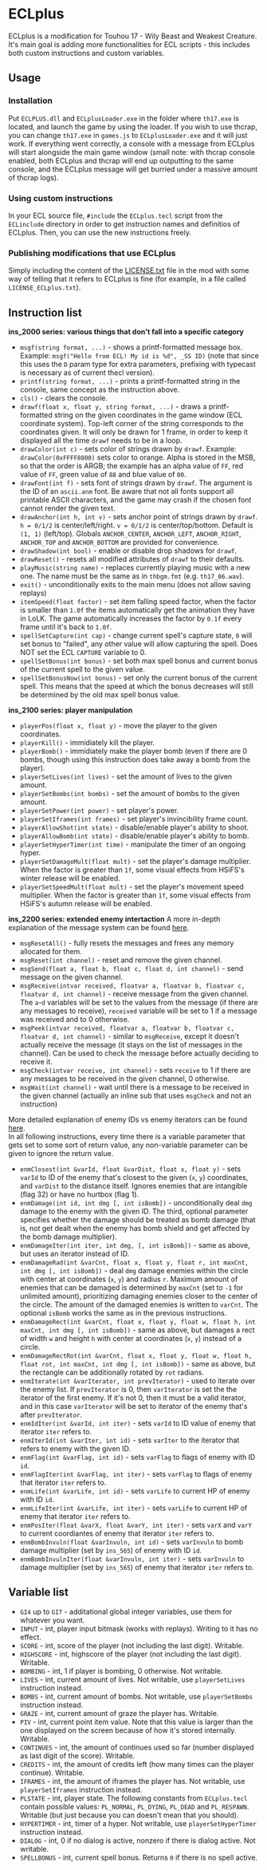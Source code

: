 # ECLplus
ECLplus is a modification for Touhou 17 - Wily Beast and Weakest Creature. It's main goal is adding more functionalities for ECL scripts - this includes both custom instructions and custom variables.

## Usage
### Installation
Put `ECLPLUS.dll` and `ECLplusLoader.exe` in the folder where `th17.exe` is located, and launch the game by using the loader. If you wish to use thcrap, you can change `th17.exe` in `games.js` to `ECLplusLoader.exe` and it will just work. If everything went correctly, a console with a message from ECLplus will start alongside the main game window (small note: with thcrap console enabled, both ECLplus and thcrap will end up outputting to the same console, and the ECLplus message will get burried under a massive amount of thcrap logs).

### Using custom instructions
In your ECL source file, `#include` the `ECLplus.tecl` script from the `ECLinclude` directory in order to get instruction names and definitios of ECLplus. Then, you can use the new instructions freely.

### Publishing modifications that use ECLplus
Simply including the content of the [LICENSE.txt](LICENSE.txt) file in the mod with some way of telling that it refers to ECLplus is fine (for example, in a file called `LICENSE_ECLplus.txt`).

## Instruction list
**ins_2000 series: various things that don't fall into a specific category**
- `msgf(string format, ...)` - shows a printf-formatted message box. Example: `msgf("Hello from ECL! My id is %d", _SS ID)` (note that since this uses the `D` param type for extra parameters, prefixing with typecast is necessary as of current thecl version).  
- `printf(string format, ...)` - prints a printf-formatted string in the console, same concept as the instruction above.
- `cls()` - clears the console.
- `drawf(float x, float y, string format, ...)` - draws a printf-formatted string on the given coordinates in the game window (ECL coordinate system). Top-left corner of the string corresponds to the coordinates given. It will only be drawn for 1 frame, in order to keep it displayed all the time `drawf` needs to be in a loop.
- `drawColor(int c)` - sets color of strings drawn by `drawf`. Example: `drawColor(0xFFFF8800)` sets color to orange. Alpha is stored in the MSB, so that the order is ARGB; the example has an alpha value of `FF`, red value of `FF`, green value of `88` and blue value of `00`.
- `drawFont(int f)` - sets font of strings drawn by `drawf`.  The argument is the ID of an `ascii.anm` font.  Be aware that not all fonts support all printable ASCII characters, and the game may crash if the chosen font cannot render the given text.
- `drawAnchor(int h, int v)` - sets anchor point of strings drawn by `drawf`.  `h = 0/1/2` is center/left/right.  `v = 0/1/2` is center/top/bottom.  Default is `(1, 1)` (left/top). Globals `ANCHOR_CENTER`, `ANCHOR_LEFT`, `ANCHOR_RIGHT`, `ANCHOR_TOP` and `ANCHOR_BOTTOM` are provided for convenience.
- `drawShadow(int bool)` - enable or disable drop shadows for `drawf`.
- `drawReset()` - resets all modified attributes of `drawf` to their defaults.
- `playMusic(string name)` - replaces currently playing music with a new one. The name must be the same as in `thbgm.fmt` (e.g. `th17_06.wav`).
- `exit()` - unconditionally exits to the main menu (does not allow saving replays)
- `itemSpeed(float factor)` - set item falling speed factor, when the factor is smaller than `1.0f` the items automatically get the animation they have in LoLK. The game automatically increases the factor by `0.1f` every frame until it's back to `1.0f`.
- `spellSetCapture(int cap)` - change current spell's capture state, `0` will set bonus to "failed", any other value will allow capturing the spell. Does NOT set the ECL `CAPTURE` variable to 0.
- `spellSetBonus(int bonus)` - set both max spell bonus and current bonus of the current spell to the given value.
- `spellSetBonusNow(int bonus)` - set only the current bonus of the current spell. This means that the speed at which the bonus decreases will still be determined by the old max spell bonus value.

**ins_2100 series: player manipulation**  
- `playerPos(float x, float y)` - move the player to the given coordinates.
- `playerKill()` - immidiately kill the player.
- `playerBomb()` - immidiately make the player bomb (even if there are 0 bombs, though using this instruction does take away a bomb from the player).
- `playerSetLives(int lives)` - set the amount of lives to the given amount.
- `playerSetBombs(int bombs)` - set the amount of bombs to the given amount.
- `playerSetPower(int power)` - set player's power.
- `playerSetIframes(int frames)` - set player's invincibility frame count.
- `playerAllowShot(int state)` - disable/enable player's ability to shoot.
- `playerAllowBomb(int state)` - disable/enable player's ability to bomb.
- `playerSetHyperTimer(int time)` - manipulate the timer of an ongoing hyper.
- `playerSetDamageMult(float mult)` - set the player's damage multiplier.  When the factor is greater than `1f`, some visual effects from HSiFS's winter release will be enabled.
- `playerSetSpeedMult(float mult)` - set the player's movement speed multiplier.  When the factor is greater than `1f`, some visual effects from HSiFS's autumn release will be enabled.

**ins_2200 series: extended enemy intertaction**
A more in-depth explanation of the message system can be found [here](EnmMsg.md).
- `msgResetAll()` - fully resets the messages and frees any memory allocated for them.
- `msgReset(int channel)` - reset and remove the given channel.
- `msgSend(float a, float b, float c, float d, int channel)` - send message on the given channel.
- `msgReceive(intvar received, floatvar a, floatvar b, floatvar c, floatvar d, int channel)` - receive message from the given channel. The `a`-`d` variables will be set to the values from the message (if there are any messages to receive), `received` variable will be set to 1 if a message was received and to 0 otherwise.
- `msgPeek(intvar received, floatvar a, floatvar b, floatvar c, floatvar d, int channel)` - similar to `msgReceive`, except it doesn't actually receive the message (it stays on the list of messages in the channel). Can be used to check the message before actually deciding to receive it.
- `msgCheck(intvar receive, int channel)` - sets `receive` to 1 if there are any messages to be received in the given channel, 0 otherwise.
- `msgWait(int channel)` - wait until there is a message to be received in the given channel (actually an inline sub that uses `msgCheck` and not an instruction)  
  
More detailed explanation of enemy IDs vs enemy iterators can be found [here](EnmIdIter.md).  
In all following instructions, every time there is a variable parameter that gets set to some sort of return value, any non-variable parameter can be given to ignore the return value.
- `enmClosest(int &varId, float &varDist, float x, float y)` - sets `varId` to ID of the enemy that's closest to the given (`x`, `y`) coordinates, and `varDist` to the distance itself. Ignores enemies that are intangible (flag 32) or have no hurtbox (flag 1).
- `enmDamage(int id, int dmg [, int isBomb])` - unconditionally deal `dmg` damage to the enemy with the given ID. The third, optional parameter specifies whether the damage should be treated as bomb damage (that is, not get dealt when the enemy has bomb shield and get affected by the bomb damage multiplier).
- `enmDamageIter(int iter, int dmg, [, int isBomb])` - same as above, but uses an iterator instead of ID.
- `enmDamageRad(int &varCnt, float x, float y, float r, int maxCnt, int dmg [, int isBomb])` - deal `dmg` damage enemies within the circle with center at coordinates (`x`, `y`) and radius `r`. Maximum amount of enemies that can be damaged is determined by `maxCnt` (set to `-1` for unlimited amount), prioritizing damaging enemies closer to the center of the circle. The amount of the damaged enemies is written to `varCnt`. The optional `isBomb` works the same as in the previous instructions.
- `enmDamageRect(int &varCnt, float x, float y, float w, float h, int maxCnt, int dmg [, int isBomb])` - same as above, but damages a rect of width `w` and height `h` with center at coordinates (`x`, `y`) instead of a circle.
- `enmDamageRectRot(int &varCnt, float x, float y, float w, float h, float rot, int maxCnt, int dmg [, int isBomb])` - same as above, but the rectangle can be additionally rotated by `rot` radians.
- `enmIterate(int &varIterator, int prevIterator)` - used to iterate over the enemy list. If `prevIterator` is 0, then `varIterator` is set the the iterator of the first enemy. If it's not 0, then it must be a valid iterator, and in this case `varIterator` will be set to iterator of the enemy that's after `prevIterator`.
- `enmIdIter(int &varId, int iter)` - sets `varId` to ID value of enemy that iterator `iter` refers to.
- `enmIterId(int &varIter, int id)` - sets `varIter` to the iterator that refers to enemy with the given ID.
- `enmFlag(int &varFlag, int id)` - sets `varFlag` to flags of enemy with ID `id`.
- `enmFlagIter(int &varFlag, int iter)` - sets `varFlag` to flags of enemy that iterator `iter` refers to.
- `enmLife(int &varLife, int id)` - sets `varLife` to current HP of enemy with ID `id`.
- `enmLifeIter(int &varLife, int iter)` - sets `varLife` to current HP of enemy that iterator `iter` refers to.
- `enmPosIter(float &varX, float &varY, int iter)` - sets `varX` and `varY` to current coordiantes of enemy that iterator `iter` refers to.
- `enmBombInvuln(float &varInvuln, int id)` - sets `varInvuln` to bomb damage multiplier (set by `ins_565`) of enemy with ID `id`.
- `enmBombInvulnIter(float &varInvuln, int iter)` - sets `varInvuln` to damage multiplier (set by `ins_565`) of enemy that iterator `iter` refers to.

## Variable list
- `GI4` up to `GI7` - additational global integer variables, use them for whatever you want.
- `INPUT` - int, player input bitmask (works with replays). Writing to it has no effect.
- `SCORE` - int, score of the player (not including the last digit). Writable.
- `HIGHSCORE` - int, highscore of the player (not including the last digit). Writable.
- `BOMBING` - int, 1 if player is bombing, 0 otherwise. Not writable.
- `LIVES` - int, current amount of lives. Not writable, use `playerSetLives` instruction instead.
- `BOMBS` - int, current amount of bombs. Not writable, use `playerSetBombs` instruction instead.
- `GRAZE` - int, current amount of graze the player has. Writable.
- `PIV` - int, current point item value. Note that this value is larger than the one displayed on the screen because of how it's stored internally. Writable.
- `CONTINUES` - int, the amount of continues used so far (number displayed as last digit of the score). Writable.
- `CREDITS` - int, the amount of credits left (how many times can the player continue). Writable.
- `IFRAMES` - int, the amount of iframes the player has. Not writable, use `playerSetIframes` instruction instead.
- `PLSTATE` - int, player state. The following constants from `ECLplus.tecl` contain possible values: `PL_NORMAL`, `PL_DYING`, `PL_DEAD` and `PL_RESPAWN`. Writable (but just because you can doesn't mean that you should).
- `HYPERTIMER` - int, timer of a hyper. Not writable, use `playerSetHyperTimer` instruction instead.
- `DIALOG` - int, 0 if no dialog is active, nonzero if there is dialog active. Not writable.
- `SPELLBONUS` - int, current spell bonus. Returns `0` if there is no spell active.
